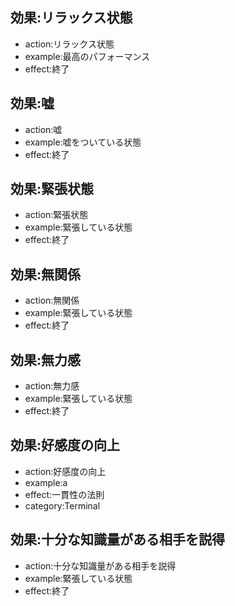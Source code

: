 




## 効果:リラックス状態

- action:リラックス状態
- example:最高のパフォーマンス
- effect:終了


## 効果:嘘

- action:嘘
- example:嘘をついている状態
- effect:終了


## 効果:緊張状態

- action:緊張状態
- example:緊張している状態
- effect:終了


## 効果:無関係

- action:無関係
- example:緊張している状態
- effect:終了

## 効果:無力感

- action:無力感
- example:緊張している状態
- effect:終了


## 効果:好感度の向上

- action:好感度の向上
- example:a
- effect:一貫性の法則
- category:Terminal


## 効果:十分な知識量がある相手を説得

- action:十分な知識量がある相手を説得
- example:緊張している状態
- effect:終了



